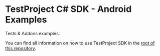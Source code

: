 TestProject C\# SDK - Android Examples
======================================

Tests & Addons examples.

You can find all information on how to use TestProject SDK in the [root of this repository](https://github.com/testproject-io/csharp-sdk-examples).